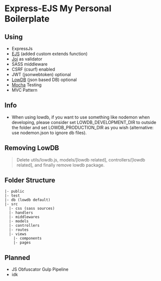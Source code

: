 # Express-EJS My Personal Boilerplate

## Using
- ExpressJs
- [EJS](https://ejs.co/) (added custom extends function)
- [Joi](https://joi.dev/api/) as validator
- SASS middleware
- CSRF (csurf) enabled
- JWT (jsonwebtoken) optional
- [LowDB](https://github.com/typicode/lowdb) (json based DB) optional
- [Mocha](https://mochajs.org/) Testing
- MVC Pattern

## Info
- When using lowdb, if you want to use something like nodemon when developing, please consider set LOWDB_DEVELOPMENT_DIR to outside the folder and set LOWDB_PRODUCTION_DIR as you wish (alternative: use nodemon.json to ignore db files).

## Removing LowDB
> Delete utils/lowdb.js, models/[lowdb related], controllers/[lowdb related], and finally remove lowdb package.

## Folder Structure
```
|- public
|- test
|- db (lowdb default)
|- src
  |- css (sass sources)
  |- handlers
  |- middlewares
  |- models
  |- controllers
  |- routes
  |- views
    |- components
    |- pages
```

## Planned
- JS Obfuscator Gulp Pipeline
- idk